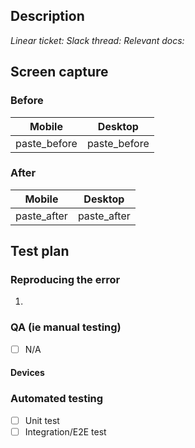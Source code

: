 <!-- Your PR title must follow conventional commits: https://github.com/ThinkinCoin/interface#pr-title -->

## Description
<!-- Summary of change, including motivation and context. -->
<!-- Use verb-driven language: "Fixes XYZ" instead of "This change fixes XYZ" -->


<!-- Delete inapplicable lines: -->
_Linear ticket:_
_Slack thread:_
_Relevant docs:_


<!-- Delete this section if your change does not affect UI. -->
## Screen capture

### Before
|    Mobile    |   Desktop    |
| ------------ | ------------ |
| paste_before | paste_before |


### After
|    Mobile    |   Desktop   |
| ------------ | ----------- |
| paste_after  | paste_after |


## Test plan

<!-- Delete this section if your change is not a bug fix. -->
### Reproducing the error

<!-- Include steps to reproduce the bug. -->
1. 

### QA (ie manual testing)

<!-- Include steps to test the change, ensuring no regression. -->
- [ ] N/A


#### Devices
<!-- If applicable, include different devices and screen sizes that may be affected, and how you've tested them. -->


### Automated testing

<!-- If N/A, check and note so it is obvious to your reviewers and does not show up as an incomplete task. -->
<!-- eg - [x] Unit test N/A -->
- [ ] Unit test
- [ ] Integration/E2E test
